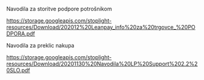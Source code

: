 Navodila za storitve podpore potrošnikom

https://storage.googleapis.com/stoplight-resources/Download/202012%20Leanpay_info%20za%20trgovce_%20PODPORA.pdf


Navodila za preklic nakupa

https://storage.googleapis.com/stoplight-resources/Download/20201130%20Navodila%20LP%20Support%202.2%20SLO.pdf